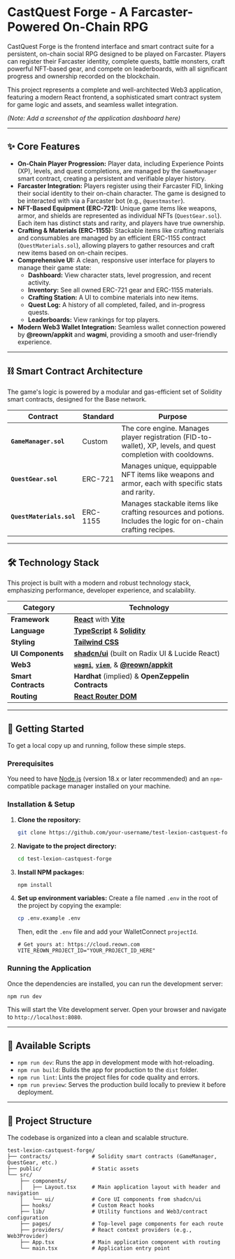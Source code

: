 

# CastQuest Forge - A Farcaster-Powered On-Chain RPG

CastQuest Forge is the frontend interface and smart contract suite for a persistent, on-chain social RPG designed to be played on Farcaster. Players can register their Farcaster identity, complete quests, battle monsters, craft powerful NFT-based gear, and compete on leaderboards, with all significant progress and ownership recorded on the blockchain.

This project represents a complete and well-architected Web3 application, featuring a modern React frontend, a sophisticated smart contract system for game logic and assets, and seamless wallet integration.

*(Note: Add a screenshot of the application dashboard here)*

---

## ✨ Core Features

*   **On-Chain Player Progression:** Player data, including Experience Points (XP), levels, and quest completions, are managed by the `GameManager` smart contract, creating a persistent and verifiable player history.
*   **Farcaster Integration:** Players register using their Farcaster FID, linking their social identity to their on-chain character. The game is designed to be interacted with via a Farcaster bot (e.g., `@questmaster`).
*   **NFT-Based Equipment (ERC-721):** Unique game items like weapons, armor, and shields are represented as individual NFTs (`QuestGear.sol`). Each item has distinct stats and rarity, and players have true ownership.
*   **Crafting & Materials (ERC-1155):** Stackable items like crafting materials and consumables are managed by an efficient ERC-1155 contract (`QuestMaterials.sol`), allowing players to gather resources and craft new items based on on-chain recipes.
*   **Comprehensive UI:** A clean, responsive user interface for players to manage their game state:
    *   **Dashboard:** View character stats, level progression, and recent activity.
    *   **Inventory:** See all owned ERC-721 gear and ERC-1155 materials.
    *   **Crafting Station:** A UI to combine materials into new items.
    *   **Quest Log:** A history of all completed, failed, and in-progress quests.
    *   **Leaderboards:** View rankings for top players.
*   **Modern Web3 Wallet Integration:** Seamless wallet connection powered by **@reown/appkit** and **wagmi**, providing a smooth and user-friendly experience.

---

## ⛓️ Smart Contract Architecture

The game's logic is powered by a modular and gas-efficient set of Solidity smart contracts, designed for the Base network.

| Contract              | Standard  | Purpose                                                                                                           |
| --------------------- | --------- | ----------------------------------------------------------------------------------------------------------------- |
| **`GameManager.sol`**     | Custom    | The core engine. Manages player registration (FID-to-wallet), XP, levels, and quest completion with cooldowns.      |
| **`QuestGear.sol`**       | ERC-721   | Manages unique, equippable NFT items like weapons and armor, each with specific stats and rarity.                 |
| **`QuestMaterials.sol`**  | ERC-1155  | Manages stackable items like crafting resources and potions. Includes the logic for on-chain crafting recipes. |

---

## 🛠️ Technology Stack

This project is built with a modern and robust technology stack, emphasizing performance, developer experience, and scalability.

| Category          | Technology                                                                                                  |
| ----------------- | ----------------------------------------------------------------------------------------------------------- |
| **Framework**     | [**React**](https://react.dev/) with [**Vite**](https://vitejs.dev/)                                          |
| **Language**      | [**TypeScript**](https://www.typescriptlang.org/) & [**Solidity**](https://soliditylang.org/)                  |
| **Styling**       | [**Tailwind CSS**](https://tailwindcss.com/)                                                                 |
| **UI Components** | [**shadcn/ui**](https://ui.shadcn.com/) (built on Radix UI & Lucide React)                                    |
| **Web3**          | [**`wagmi`**](https://wagmi.sh/), [**`viem`**](https://viem.sh/), & [**@reown/appkit**](https://reown.com/appkit) |
| **Smart Contracts**| **Hardhat** (implied) & **OpenZeppelin Contracts**                                                          |
| **Routing**       | [**React Router DOM**](https://reactrouter.com/)                                                            |

---

## 🚀 Getting Started

To get a local copy up and running, follow these simple steps.

### Prerequisites

You need to have [Node.js](https://nodejs.org/) (version 18.x or later recommended) and an `npm`-compatible package manager installed on your machine.

### Installation & Setup

1.  **Clone the repository:**
    ```sh
    git clone https://github.com/your-username/test-lexion-castquest-forge.git
    ```
2.  **Navigate to the project directory:**
    ```sh
    cd test-lexion-castquest-forge
    ```
3.  **Install NPM packages:**
    ```sh
    npm install
    ```
4.  **Set up environment variables:**
    Create a file named `.env` in the root of the project by copying the example:
    ```sh
    cp .env.example .env
    ```
    Then, edit the `.env` file and add your WalletConnect `projectId`.
    ```env
    # Get yours at: https://cloud.reown.com
    VITE_REOWN_PROJECT_ID="YOUR_PROJECT_ID_HERE"
    ```

### Running the Application

Once the dependencies are installed, you can run the development server:

```sh
npm run dev
```

This will start the Vite development server. Open your browser and navigate to `http://localhost:8080`.

---

## 📜 Available Scripts

*   `npm run dev`: Runs the app in development mode with hot-reloading.
*   `npm run build`: Builds the app for production to the `dist` folder.
*   `npm run lint`: Lints the project files for code quality and errors.
*   `npm run preview`: Serves the production build locally to preview it before deployment.

---

## 📂 Project Structure

The codebase is organized into a clean and scalable structure.

```
test-lexion-castquest-forge/
├── contracts/             # Solidity smart contracts (GameManager, QuestGear, etc.)
├── public/                # Static assets
└── src/
    ├── components/
    │   ├── Layout.tsx     # Main application layout with header and navigation
    │   └── ui/            # Core UI components from shadcn/ui
    ├── hooks/             # Custom React hooks
    ├── lib/               # Utility functions and Web3/contract configuration
    ├── pages/             # Top-level page components for each route
    ├── providers/         # React context providers (e.g., Web3Provider)
    ├── App.tsx            # Main application component with routing
    └── main.tsx           # Application entry point
```
